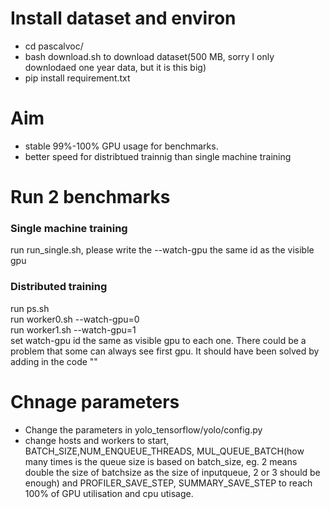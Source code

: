 # Install dataset and environ
- cd pascalvoc/  
- bash download.sh  to download dataset(500 MB, sorry I only downlodaed one year data, but it is this big)
- pip install requirement.txt  


# Aim
- stable 99%-100% GPU usage for benchmarks.
- better speed for distribtued trainnig than single machine training 

#  Run 2 benchmarks
### Single machine training 
run run_single.sh, please write the --watch-gpu the same id as the visible gpu
### Distributed training  
run ps.sh  
run worker0.sh --watch-gpu=0  
run worker1.sh  --watch-gpu=1  
set watch-gpu id the same as visible gpu to each one. There could be a problem that some can always see first gpu.
It should have been solved by adding in the code ""

# Chnage parameters 
- Change the parameters in yolo_tensorflow/yolo/config.py  
- change hosts and workers to start, BATCH_SIZE,NUM_ENQUEUE_THREADS, MUL_QUEUE_BATCH(how many times is the queue size is based on batch_size, eg. 2 means double the size of batchsize as the size of inputqueue, 2 or 3 should be enough) and PROFILER_SAVE_STEP, SUMMARY_SAVE_STEP to reach 100% of GPU utilisation and cpu utisage.
